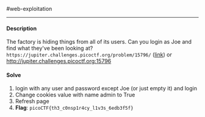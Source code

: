 #web-exploitation
<hr>

#### Description

The factory is hiding things from all of its users. Can you login as Joe and find what they've been looking at? `https://jupiter.challenges.picoctf.org/problem/15796/` ([link](https://jupiter.challenges.picoctf.org/problem/15796/)) or http://jupiter.challenges.picoctf.org:15796

#### Solve
1. login with any user and password except Joe (or just empty it) and login
2. Change cookies value with name admin to True
3. Refresh page
4. **Flag**: `picoCTF{th3_c0nsp1r4cy_l1v3s_6edb3f5f}`